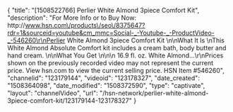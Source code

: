 {
    "title": "[1508522766] Perlier White Almond 3piece Comfort Kit",
    "description": "For More Info or to Buy Now: http:\/\/www.hsn.com\/products\/seo\/8375647?rdr=1&sourceid=youtube&cm_mmc=Social-_-Youtube-_-ProductVideo-_-546260\r\nPerlier White Almond 3piece Comfort Kit \n\nWhat It Is \nThis White Almond Absolute Comfort kit includes a cream bath, body butter and hand cream. \n\nWhat You Get \n\n\n    16.9 fl. oz. White Almond...\r\nPrices shown on the previously recorded video may not represent the current price.  View hsn.com to view the current selling price. HSN Item #546260",
    "channelid": "123179144",
    "videoid": "123178327",
    "date_created": "1508364098",
    "date_modified": "1508372590",
    "type": "captivate",
    "layout": "channelVideo",
    "url": "\/hsn-network\/perlier-white-almond-3piece-comfort-kit\/123179144-123178327"
}